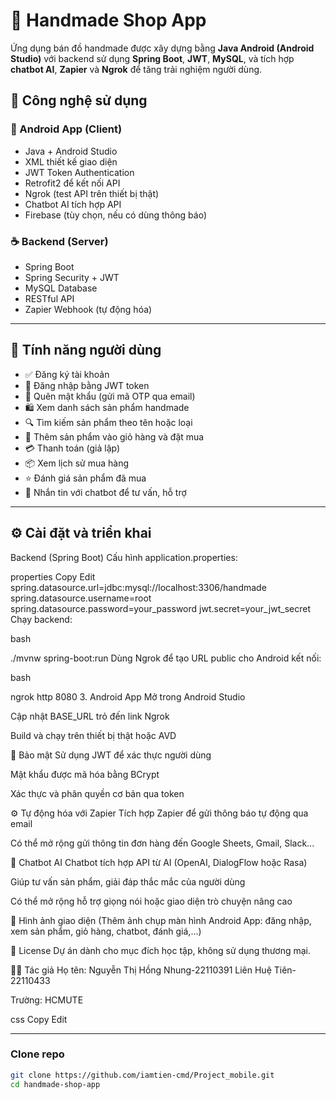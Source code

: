# 🧵 Handmade Shop App

Ứng dụng bán đồ handmade được xây dựng bằng **Java Android (Android Studio)** với backend sử dụng **Spring Boot**, **JWT**, **MySQL**, và tích hợp **chatbot AI**, **Zapier** và **Ngrok** để tăng trải nghiệm người dùng.

## 🔧 Công nghệ sử dụng

### 📱 Android App (Client)
- Java + Android Studio
- XML thiết kế giao diện
- JWT Token Authentication
- Retrofit2 để kết nối API
- Ngrok (test API trên thiết bị thật)
- Chatbot AI tích hợp API
- Firebase (tùy chọn, nếu có dùng thông báo)

### ☕ Backend (Server)
- Spring Boot
- Spring Security + JWT
- MySQL Database
- RESTful API
- Zapier Webhook (tự động hóa)

---

## 🚀 Tính năng người dùng

- ✅ Đăng ký tài khoản
- 🔐 Đăng nhập bằng JWT token
- 🔁 Quên mật khẩu (gửi mã OTP qua email)
- 🛍️ Xem danh sách sản phẩm handmade
- 🔍 Tìm kiếm sản phẩm theo tên hoặc loại
- 🛒 Thêm sản phẩm vào giỏ hàng và đặt mua
- 💳 Thanh toán (giả lập)
- 📦 Xem lịch sử mua hàng
- ⭐ Đánh giá sản phẩm đã mua
- 🤖 Nhắn tin với chatbot để tư vấn, hỗ trợ

---

## ⚙️ Cài đặt và triển khai
Backend (Spring Boot)
Cấu hình application.properties:

properties
Copy
Edit
spring.datasource.url=jdbc:mysql://localhost:3306/handmade
spring.datasource.username=root
spring.datasource.password=your_password
jwt.secret=your_jwt_secret
Chạy backend:

bash

./mvnw spring-boot:run
Dùng Ngrok để tạo URL public cho Android kết nối:

bash

ngrok http 8080
3. Android App
Mở trong Android Studio

Cập nhật BASE_URL trỏ đến link Ngrok

Build và chạy trên thiết bị thật hoặc AVD

🔐 Bảo mật
Sử dụng JWT để xác thực người dùng

Mật khẩu được mã hóa bằng BCrypt

Xác thực và phân quyền cơ bản qua token

⚙️ Tự động hóa với Zapier
Tích hợp Zapier để gửi thông báo tự động qua email

Có thể mở rộng gửi thông tin đơn hàng đến Google Sheets, Gmail, Slack...

🤖 Chatbot AI
Chatbot tích hợp API từ AI (OpenAI, DialogFlow hoặc Rasa)

Giúp tư vấn sản phẩm, giải đáp thắc mắc của người dùng

Có thể mở rộng hỗ trợ giọng nói hoặc giao diện trò chuyện nâng cao

📸 Hình ảnh giao diện
(Thêm ảnh chụp màn hình Android App: đăng nhập, xem sản phẩm, giỏ hàng, chatbot, đánh giá,...)

📄 License
Dự án dành cho mục đích học tập, không sử dụng thương mại.

👨‍💻 Tác giả
Họ tên: Nguyễn Thị Hồng Nhung-22110391
        Liên Huệ Tiên-22110433

Trường: HCMUTE

css
Copy
Edit

---


### Clone repo
```bash
git clone https://github.com/iamtien-cmd/Project_mobile.git
cd handmade-shop-app





